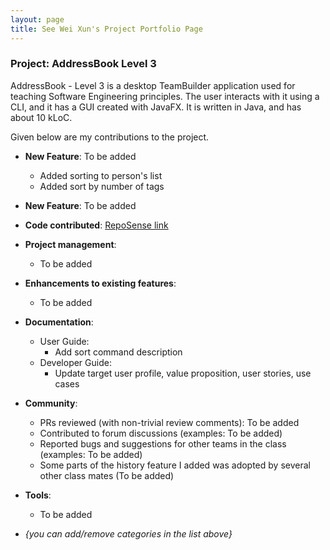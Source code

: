 ```yaml
---
layout: page
title: See Wei Xun's Project Portfolio Page
---
```


### Project: AddressBook Level 3

AddressBook - Level 3 is a desktop TeamBuilder application used for teaching Software Engineering principles. The user interacts with it using a CLI, and it has a GUI created with JavaFX. It is written in Java, and has about 10 kLoC.

Given below are my contributions to the project.

* **New Feature**: To be added
  * Added sorting to person's list
  * Added sort by number of tags
  
* **New Feature**: To be added

* **Code contributed**: [RepoSense link]()

* **Project management**:
  * To be added

* **Enhancements to existing features**:
  * To be added

* **Documentation**:
  * User Guide:
    * Add sort command description
  * Developer Guide:
    * Update target user profile, value proposition, user stories, use cases

* **Community**:
  * PRs reviewed (with non-trivial review comments): To be added
  * Contributed to forum discussions (examples: To be added)
  * Reported bugs and suggestions for other teams in the class (examples: To be added)
  * Some parts of the history feature I added was adopted by several other class mates (To be added)

* **Tools**:
  * To be added

* _{you can add/remove categories in the list above}_
